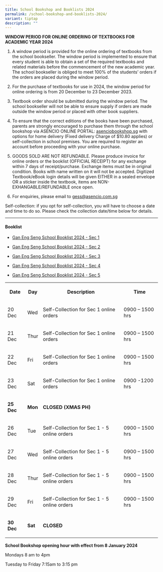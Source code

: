 ```yaml
---
title: School Bookshop and Booklists 2024
permalink: /school-bookshop-and-booklists-2024/
variant: tiptap
description: ""
---
```

<p><strong>WINDOW PERIOD FOR ONLINE ORDERING OF TEXTBOOKS FOR ACADEMIC YEAR 2024</strong>
</p>
<ol data-tight="true" class="tight">
<li>
<p>A window period is provided for the online ordering of textbooks from
the school bookseller. The window period is implemented to ensure that
every student is able to obtain a set of the required textbooks and related
materials before the commencement of the new academic year. The school
bookseller is obliged to meet 100% of the students’ orders if the orders
are placed during the window period.</p>
<p></p>
</li>
<li>
<p>For the purchase of textbooks for use in 2024, the window period for online
ordering is from 20 December to 23 December 2023.</p>
<p></p>
</li>
<li>
<p>Textbook order should be submitted during the window period. The school
bookseller will not be able to ensure supply if orders are made outside
the window period or placed with other book suppliers.</p>
<p></p>
</li>
<li>
<p>To ensure that the correct editions of the books have been purchased,
parents are strongly encouraged to purchase them through the school bookshop
via ASENCIO ONLINE PORTAL: <a href="http://asenciobookshop.sg" rel="noopener noreferrer nofollow" target="_blank">asenciobookshop.sg</a> with options for
home delivery (Fixed delivery Charge of $10.80 applies) or self-collection
in school premises. You are required to register an account before proceeding
with your online purchase.</p>
<p></p>
</li>
<li>
<p>GOODS SOLD ARE NOT REFUNDABLE. Please produce invoice for online orders
or the booklist (OFFICIAL RECEIPT) for any exchange within 7 days of receipt/purchase.
Exchange items must be in original condition. Books with name written on
it will not be accepted. Digitized Textbook/eBook login details will be
given EITHER in a sealed envelope OR a sticker inside the textbook, items
are NON-EXHANGABLE/REFUNDABLE once open.</p>
<p></p>
</li>
<li>
<p>For enquiries, please email to <a href="mailto:gess@asencio.com.sg" rel="noopener noreferrer nofollow" target="_blank">gess@asencio.com.sg</a>
</p>
</li>
</ol>
<p>Self-collection: if you opt for self-collection, you will have to choose
a date and time to do so. Please check the collection date/time below for
details.</p>
<p></p>
<hr>
<h4>Booklist</h4>
<ul data-tight="true" class="tight">
<li>
<p><a href="/files/Gan_Eng_Seng_School_Booklist_2024___Sec_1.pdf" rel="noopener noreferrer nofollow" target="_blank">Gan Eng Seng School Booklist 2024 - Sec 1</a>
</p>
</li>
<li>
<p><a href="/files/gan%20eng%20seng%20school%20booklist%202024%20final%20sec%202%20-.pdf" rel="noopener noreferrer nofollow" target="_blank">Gan Eng Seng School Booklist 2024 - Sec 2</a>
</p>
</li>
<li>
<p><a href="/files/gan%20eng%20seng%20school%20booklist%202024%20final%20sec%203%20-.pdf" rel="noopener noreferrer nofollow" target="_blank">Gan Eng Seng School Booklist 2024 - Sec 3</a>
</p>
</li>
<li>
<p><a href="/files/gan%20eng%20seng%20school%20booklist%202024%20final%20sec%204%20-.pdf" rel="noopener noreferrer nofollow" target="_blank">Gan Eng Seng School Booklist 2024 - Sec 4</a>
</p>
</li>
<li>
<p><a href="/files/gan%20eng%20seng%20school%20booklist%202024%20final%20sec%205%20-.pdf" rel="noopener noreferrer nofollow" target="_blank">Gan Eng Seng School Booklist 2024 - Sec 5</a>
</p>
</li>
</ul>
<p></p>
<table style="minWidth: 100px">
<colgroup>
<col>
<col>
<col>
<col>
</colgroup>
<tbody>
<tr>
<th rowspan="1" colspan="1">
<p><strong>Date</strong>
</p>
</th>
<th rowspan="1" colspan="1">
<p><strong>Day</strong>
</p>
</th>
<th rowspan="1" colspan="1">
<p><strong>Description</strong>
</p>
</th>
<th rowspan="1" colspan="1">
<p><strong>Time</strong>
</p>
</th>
</tr>
<tr>
<td rowspan="1" colspan="1">
<p>20 Dec</p>
</td>
<td rowspan="1" colspan="1">
<p>Wed</p>
</td>
<td rowspan="1" colspan="1">
<p>Self-Collection for Sec 1 online orders</p>
</td>
<td rowspan="1" colspan="1">
<p>0900 – 1500 hrs</p>
</td>
</tr>
<tr>
<td rowspan="1" colspan="1">
<p>21 Dec</p>
</td>
<td rowspan="1" colspan="1">
<p>Thur</p>
</td>
<td rowspan="1" colspan="1">
<p>Self-Collection for Sec 1 online orders</p>
</td>
<td rowspan="1" colspan="1">
<p>0900 – 1500 hrs</p>
</td>
</tr>
<tr>
<td rowspan="1" colspan="1">
<p>22 Dec</p>
</td>
<td rowspan="1" colspan="1">
<p>Fri</p>
</td>
<td rowspan="1" colspan="1">
<p>Self-Collection for Sec 1 online orders</p>
</td>
<td rowspan="1" colspan="1">
<p>0900 – 1500 hrs</p>
</td>
</tr>
<tr>
<td rowspan="1" colspan="1">
<p>23 Dec</p>
</td>
<td rowspan="1" colspan="1">
<p>Sat</p>
</td>
<td rowspan="1" colspan="1">
<p>Self-Collection for Sec 1 online orders</p>
</td>
<td rowspan="1" colspan="1">
<p>0900 -1200 hrs</p>
</td>
</tr>
<tr>
<td rowspan="1" colspan="1">
<p><strong>25 Dec</strong>
</p>
</td>
<td rowspan="1" colspan="1">
<p><strong>Mon</strong>
</p>
</td>
<td rowspan="1" colspan="1">
<p><strong>CLOSED (XMAS PH)</strong>
</p>
</td>
<td rowspan="1" colspan="1">
<p></p>
</td>
</tr>
<tr>
<td rowspan="1" colspan="1">
<p>26 Dec</p>
</td>
<td rowspan="1" colspan="1">
<p>Tue</p>
</td>
<td rowspan="1" colspan="1">
<p>Self-Collection for Sec 1 - 5 online orders</p>
</td>
<td rowspan="1" colspan="1">
<p>0900 – 1500 hrs</p>
</td>
</tr>
<tr>
<td rowspan="1" colspan="1">
<p>27 Dec</p>
</td>
<td rowspan="1" colspan="1">
<p>Wed</p>
</td>
<td rowspan="1" colspan="1">
<p>Self-Collection for Sec 1 - 5 online orders</p>
</td>
<td rowspan="1" colspan="1">
<p>0900 – 1500 hrs</p>
</td>
</tr>
<tr>
<td rowspan="1" colspan="1">
<p>28 Dec</p>
</td>
<td rowspan="1" colspan="1">
<p>Thur</p>
</td>
<td rowspan="1" colspan="1">
<p>Self-Collection for Sec 1 - 5 online orders</p>
</td>
<td rowspan="1" colspan="1">
<p>0900 – 1500 hrs</p>
</td>
</tr>
<tr>
<td rowspan="1" colspan="1">
<p>29 Dec</p>
</td>
<td rowspan="1" colspan="1">
<p>Fri</p>
</td>
<td rowspan="1" colspan="1">
<p>Self-Collection for Sec 1 - 5 online orders</p>
</td>
<td rowspan="1" colspan="1">
<p>0900 – 1500 hrs</p>
</td>
</tr>
<tr>
<td rowspan="1" colspan="1">
<p><strong>30 Dec</strong>
</p>
</td>
<td rowspan="1" colspan="1">
<p><strong>Sat</strong>
</p>
</td>
<td rowspan="1" colspan="1">
<p><strong>CLOSED</strong>
</p>
</td>
<td rowspan="1" colspan="1">
<p></p>
</td>
</tr>
</tbody>
</table>
<p></p>
<p></p>
<p><strong>School Bookshop opening hour with effect from 8 January 2024</strong>
</p>
<p>Mondays 8 am to 4pm</p>
<p>Tuesday to Friday 7:15am to 3:15 pm</p>
<p></p>